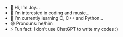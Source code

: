 - 👋 Hi, I’m Joy...
- 👀 I’m interested in coding and music...
- 🌱 I’m currently learning C, C++ and Python...
- 😄 Pronouns: he/him
- ⚡ Fun fact: I don't use ChatGPT to write my codes :)

<!---
joysarkar83/joysarkar83 is a ✨ special ✨ repository because its `README.md` (this file) appears on your GitHub profile.
You can click the Preview link to take a look at your changes.
--->
